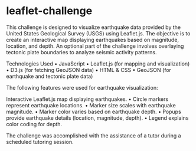 # leaflet-challenge

This challenge is designed to visualize earthquake data provided by the United States Geological Survey (USGS) using Leaflet.js. The objective is to create an interactive map displaying earthquakes based on magnitude, location, and depth. An optional part of the challenge involves overlaying tectonic plate boundaries to analyze seismic activity patterns.

Technologies Used
	•	JavaScript
	•	Leaflet.js (for mapping and visualization)
	•	D3.js (for fetching GeoJSON data)
	•	HTML & CSS
	•	GeoJSON (for earthquake and tectonic plate data)

The following features were used for earthquake visualization:

 Interactive Leaflet.js map displaying earthquakes.
	•	Circle markers represent earthquake locations.
	•	Marker size scales with earthquake magnitude.
	•	Marker color varies based on earthquake depth.
	•	Popups provide earthquake details (location, magnitude, depth).
	•	Legend explains color coding for depth.

 The challenge was accomplished with the assistance of a tutor during a scheduled tutoring session. 
 

 
